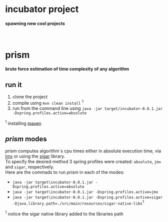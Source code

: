 # incubator project
#### spawning new cool projects
<br/>

# prism
#### brute force estimation of time complexity of any algorithm

## run it
1. clone the project
2. compile using ```mvn clean install``` <sup>1</sup> 
3. run from the command line using ```java -jar target/incubator-0.0.1.jar -Dspring.profiles.active=absolute```

<sup>1</sup> installing [maven](https://maven.apache.org/install.html)

## *prism* modes
*prism* computes algorithm´s cpu times either in absolute execution time, via [jmx](http://www.oracle.com/technetwork/articles/java/javamanagement-140525.html) or using the [sigar](https://github.com/hyperic/sigar) library.<br/>
To specify the desired method 3 spring profiles were created: ```absolute```, ```jmx``` and ```sigar```, respectively.<br/>
Here are the commads to run *prism* in each of the modes:<br/>
* ```java -jar target\incubator-0.0.1.jar -Dspring.profiles.active=absolute```
* ```java -jar target\incubator-0.0.1.jar -Dspring.profiles.active=jmx```
* ```java -jar target\incubator-0.0.1.jar -Dspring.profiles.active=sigar -Djava.library.path=./src/main/resources/sigar-native-libs```<sup>1</sup><br/>

<sup>1</sup> notice the sigar native library added to the libraries path
